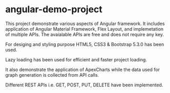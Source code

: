 # angular-demo-project

This project demonstrate various aspects of Angular framework. It includes application of Angular Material Framework, Flex Layout, and implemetation of multiple APIs. The avaialable APIs are free and does not require any key.

For desiging and styling purpose HTML5, CSS3 & Bootstrap 5.3.0 has been used.

Lazy loading has been used for efficient and faster project loading.

It also demonstrate the application of ApexCharts while the data used for graph generation is collected from API calls.

Different REST APIs i.e. GET, POST, PUT, DELETE have been implemented.

